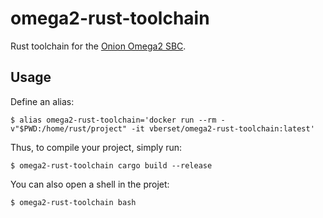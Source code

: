 # omega2-rust-toolchain

Rust toolchain for the [Onion Omega2 SBC](https://onion.io/Omega2/).

## Usage

Define an alias:

```
$ alias omega2-rust-toolchain='docker run --rm -v"$PWD:/home/rust/project" -it vberset/omega2-rust-toolchain:latest'
```

Thus, to compile your project, simply run:

```
$ omega2-rust-toolchain cargo build --release
```

You can also open a shell in the projet:

```
$ omega2-rust-toolchain bash
```
